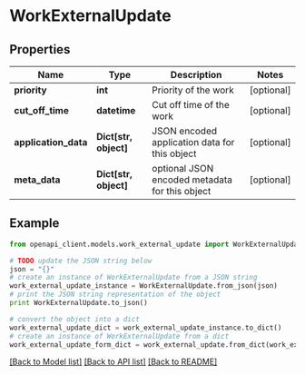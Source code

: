 # WorkExternalUpdate


## Properties
Name | Type | Description | Notes
------------ | ------------- | ------------- | -------------
**priority** | **int** | Priority of the work | [optional] 
**cut_off_time** | **datetime** | Cut off time of the work | [optional] 
**application_data** | **Dict[str, object]** | JSON encoded application data for this object | [optional] 
**meta_data** | **Dict[str, object]** | optional JSON encoded metadata for this object | [optional] 

## Example

```python
from openapi_client.models.work_external_update import WorkExternalUpdate

# TODO update the JSON string below
json = "{}"
# create an instance of WorkExternalUpdate from a JSON string
work_external_update_instance = WorkExternalUpdate.from_json(json)
# print the JSON string representation of the object
print WorkExternalUpdate.to_json()

# convert the object into a dict
work_external_update_dict = work_external_update_instance.to_dict()
# create an instance of WorkExternalUpdate from a dict
work_external_update_form_dict = work_external_update.from_dict(work_external_update_dict)
```
[[Back to Model list]](../README.md#documentation-for-models) [[Back to API list]](../README.md#documentation-for-api-endpoints) [[Back to README]](../README.md)


